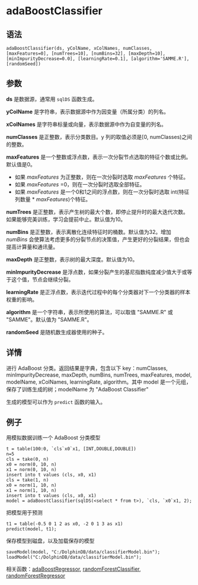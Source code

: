 # adaBoostClassifier

## 语法

`adaBoostClassifier(ds, yColName, xColNames, numClasses,
[maxFeatures=0], [numTrees=10], [numBins=32], [maxDepth=10],
[minImpurityDecrease=0.0], [learningRate=0.1], [algorithm='SAMME.R'],
[randomSeed])`

## 参数

**ds** 是数据源，通常用 `sqlDS` 函数生成。

**yColName** 是字符串，表示数据源中作为因变量（所属分类）的列名。

**xColNames** 是字符串标量或向量，表示数据源中作为自变量的列名。

**numClasses** 是正整数，表示分类数目。y 列的取值必须是[0, numClasses)之间的整数。

**maxFeatures** 是一个整数或浮点数，表示一次分裂节点选取的特征个数或比例。默认值是0。

* 如果 *maxFeatures* 为正整数，则在一次分裂时选取
  *maxFeatures* 个特征。
* 如果 *maxFeatures* =0，则在一次分裂时选取全部特征。
* 如果 *maxFeatures* 是一个0和1之间的浮点数，则在一次分裂时选取 int(特征列数量
  \* *maxFeatures*)个特征。

**numTrees** 是正整数，表示产生树的最大个数，即停止提升时的最大迭代次数。如果能够完美训练，学习会提前中止。默认值为10。

**numBins** 是正整数，表示离散化连续特征时的桶数。默认值为32。增加 *numBins*
会使算法考虑更多的分裂节点的决策值，产生更好的分裂结果，但也会提高计算量和通讯量。

**maxDepth** 是正整数，表示树的最大深度。默认值为10。

**minImpurityDecrease** 是浮点数，如果分裂产生的基尼指数纯度减少值大于或等于这个值，节点会继续分裂。

**learningRate** 是正浮点数，表示迭代过程中的每个分类器对下一个分类器的样本权重的影响。

**algorithm** 是一个字符串，表示所使用的算法，可以取值 "SAMME.R" 或 "SAMME"。默认值为 "SAMME.R"。

**randomSeed** 是随机数生成器使用的种子。

## 详情

进行 AdaBoost 分类。返回结果是字典，包含以下 key：numClasses, minImpurityDecrease,
maxDepth, numBins, numTrees, maxFeatures, model, modelName, xColNames, learningRate,
algorithm。其中 model 是一个元组，保存了训练生成的树；modelName 为 "AdaBoost Classifier"

生成的模型可以作为 `predict` 函数的输入。

## 例子

用模拟数据训练一个 AdaBoost 分类模型

```
t = table(100:0, `cls`x0`x1, [INT,DOUBLE,DOUBLE])
n=5
cls = take(0, n)
x0 = norm(0, 10, n)
x1 = norm(0, 10, n)
insert into t values (cls, x0, x1)
cls = take(1, n)
x0 = norm(1, 10, n)
x1 = norm(1, 10, n)
insert into t values (cls, x0, x1)
model = adaBoostClassifier(sqlDS(<select * from t>), `cls, `x0`x1, 2);
```

把模型用于预测

```
t1 = table(-0.5 0 1 2 as x0, -2 0 1 3 as x1)
predict(model, t1);
```

保存模型到磁盘，以及加载保存的模型

```
saveModel(model, "C:/DolphinDB/data/classifierModel.bin");
loadModel("C:/DolphinDB/data/classifierModel.bin");
```

相关函数：[adaBoostRegressor](adaBoostRegressor.md),
[randomForestClassifier](../r/randomForestClassifier.md), [randomForestRegressor](../r/randomForestRegressor.md)

